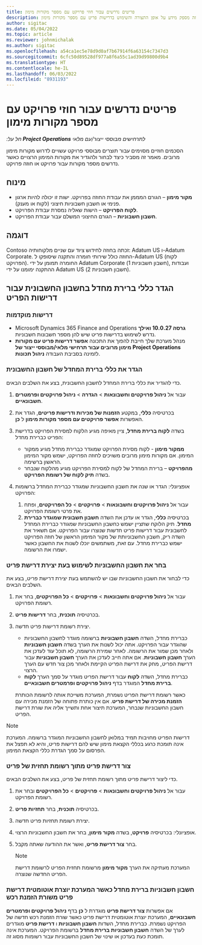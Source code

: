 ```yaml
---
title: פריטים נדרשים עבור חוזי פרויקט עם מספר מקורות מימון
description: מאמר זה מספק מידע על אופן התצורה והשימוש בדרישות פריט עם מספר מקורות מימון.
author: sigitac
ms.date: 05/04/2022
ms.topic: article
ms.reviewer: johnmichalak
ms.author: sigitac
ms.openlocfilehash: a54ca1ec5e78d9d0af7b67914f6a63154c7347d3
ms.sourcegitcommit: 6cfc50d89528df977a8f6a55c1ad39d99800d9b4
ms.translationtype: HT
ms.contentlocale: he-IL
ms.lasthandoff: 06/03/2022
ms.locfileid: "8931193"
---
```

# <a name="item-requirements-for-project-contracts-with-multiple-funding-sources"></a>פריטים נדרשים עבור חוזי פרויקט עם מספר מקורות מימון

_חל על:**‏ Project Operations** לתרחישים מבוססי ייצור/עם מלאי_

הסכמים חוזיים מסוימים עבור תוצרים מבוססי פרויקט עשויים לדרוש מקורות מימון מרובים. מאמר זה מסביר כיצד לבחור ולהגדיר את מקורות המימון הרצויים כאשר נדרשים מספר מקורות עבור פרויקט או חוזה פרויקט.

## <a name="terminology"></a>מינוח

- **מקור מימון** – הגורם המממן את עבודת החוזה בפרויקט. ישות זו יכולה להיות ארגון פנימי או חשבון חשבוניות חיצוני (לקוח או מענק).
- **לקוח הפרויקט** – הישות שאליה נמסרת עבודת הפרויקט.
- **חשבון חשבוניות** – הגורם החיצוני המשלם עבור עבודת הפרויקט.

## <a name="example"></a>דוגמה

Contoso זכתה בחוזה לחידוש ציוד עם שניים מלקוחותיה: Adatum US ו-Adatum Corporate. החוזה כולל שירותי חומרה והתקנה שיסופקו ל-Adatum US (לקוח הפרויקט). החומרה תמומן על ידי Adatum Corporate (חשבון חשבוניות 1), ועבודות ההתקנה ימומנו על ידי Adatum US (חשבון חשבוניות 2).

## <a name="set-up-invoice-account-defaulting-rules-for-item-requirements"></a>הגדר כללי ברירת מחדל בחשבון החשבונית עבור דרישות הפריט

### <a name="prerequisites"></a>דרישות מוקדמות

- Microsoft Dynamics 365 Finance and Operations **גרסה 10.0.27 ואילך** נדרש לשימוש בדרישות פריט שיש להן מספר חשבונות חשבוניות.
- מנהל מערכת שלך חייבת להפוך את התכונה **אפשר דרישות פריט עם מקורות מימון מרובים עבור תרחישי מלאי/מבוססי ייצור של Project Operations** לזמינה בסביבת העבודה **ניהול תכונות**.

### <a name="set-up-the-invoice-account-defaulting-rules"></a>הגדר את כללי ברירת המחדל של חשבון החשבונית

כדי להגדיר את כללי ברירת המחדל לחשבון החשבונית, בצע את השלבים הבאים.

1. עבור אל **ניהול פרויקטים וחשבונאות** \> **הגדרה** \> **ניהול פרויקטים ופרמטרים חשבונאיים**.
1. בכרטיסיה **כללי**, במקטע **הזמנות של מכירות ודרישות פריטים**, הגדר את האפשרות **אפשר פרויקטים עם מספר מקורות מימון** ל **כן**.
1. בשדה **לקוח ברירת מחדל**, ציין מאיפה מגיע הלקוח למסירת הפרויקט בדרישת הפריט כברירת מחדל:

    - **ממקור מימון** - לקוח מסירת הפרויקט שמוגדר כברירת מחדל מגיע ממקור המימון. אם מקורות מימון מרובים משויכים לחוזה הפרויקט, ישמש מקור המימון הראשון ברשימה.
    - **מהפרויקט** – ברירת המחדל של לקוח למסירת הפרויקט מגיע מהלקוח שנבחר בשדה **תיק לקוח של רשומת הפרויקט**.

1. אופציונלי: הגדר או שנה את חשבון החשבוניות שמגודר כברירת המחדל ברשומות הפרויקט:

    1. עבור אל **ניהול פרויקטים וחשבונאות** \> **פרויקטים** \> **כל הפרויקטים**, ופתח את פרטי רשומת הפרויקט.
    2. בכרטיסיה **כללי**, הגדר או עדכן את השדה **חשבון חשבונית שמוגדר כברירת מחדל**. תיק הלוקח שתציין ישמש כחשבון החשבוניות שמגודר כברירת המחדל לחשבונית עבור דרישות פריט חדשות שנוצרו עבור הפרויקט. אם תשאיר את השדה ריק, חשבון החשבוניותת של מקור המימון הראשון של חוזה הפרויקט ישמש כברירת מחדל. עם זאת, משתמשים יוכלו לשנות את החשבון כאשר ישמרו את הרשומה.

### <a name="select-the-invoice-account-to-use-when-you-create-an-item-requirement"></a>בחר את חשבון החשבוניות לשימוש בעת יצירת דרישת פריט

כדי לבחור את חשבון החשבוניות שבו יש להשתמש בעת יצירת דרישת פריט, בצע את השלבים הבאים.

1. עבור אל **ניהול פרויקטים וחשבונאות** \> **פרויקטים** \> **כל הפרויקטים**, בחר את רשומת הפרויקט.
1. בכרטיסיה **תוכנית**, בחר **דרישות פריט**.
1. יצירת רשומת דרישות פריט חדשה.

    - כברירת מחדל, השדה **חשבון חשבוניות** ברשומה מוגדר לחשבון החשבוניות שהוגדר עבור הפרויקט. אתה יכול לשנות את הערך בשדה **חשבון חשבוניות** ולאחר מכן שמור את הרשומה. לאחר שמירת הרשומה, לא תוכל עוד לעדכן את הערך **חשבון חשבוניות**. אם אתה חייב לעדכן את הערך **חשבון חשבוניות** עבור דרישת הפריט, מחק את דרישת הפריט הקיימת ולאחר מכן צור חדש עם הערך הרצוי.
    - כברירת מחדל, השדה **לקוח** עבור דרישת הפריט מוגדר על סמך הערך **לקוח ברירת מחדל** המוגדר בדף **ניהול פרויקטים ופרמטרים חשבונאיים**.

    כאשר רשומת דרישת הפריט נשמרת, המערכת משייכת אותה לרשומת הכותרת **הזמנת מכירה של דרישת פריט**. אם אין כותרת פתוחה של הזמנת מכירה עם חשבון החשבוניות שנבחר, המערכת תיצור אחת ותשייך אליה את שורת דרישת הפריט.

> [!NOTE]
> דרישות הפריט מחויבות תמיד במלואן לחשבון החשבוניות המוגדר ברשומה. המערכת אינה תומכת כרגע בכללי הקצאת מימון שיש להם דרישות פריט, והיא לא תפצל את הפרסום על סמך הגדרת כללי הקצאת המימון.

### <a name="create-an-item-requirement-from-an-item-forecast-record"></a>צור דרישת פריט מתוך רשומת תחזית של פריט

כדי ליצור דרישת פריט מתוך רשומת תחזית של פריט, בצע את השלבים הבאים.

1. עבור אל **ניהול פרויקטים וחשבונאות** \> **פרויקטים** \> **כל הפרויקטים** ובחר את רשומת הפרויקט.
1. בכרטיסיה **תוכנית**, בחר **תחזיות פריט**.
1. יצירת רשומת תחזיות פריט חדשה.
1. אופציונלי: בכרטיסיה **פרויקט**, בשדה **מקור מימון**, בחר את חשבון החשבוניות הרצוי.
1. בחר **צור דרישת פריט**, ואשר את ההודעה שאתה מקבל.

    > [!NOTE]
    > המערכת מעתיקה את הערך **מקור מימון** מרשומת תחזית הפריט לרשומת דרישת הפריט החדשה שנוצרה.

### <a name="default-invoice-account-when-the-system-automatically-creates-an-item-requirement-from-a-purchase-order-line"></a>חשבון חשבוניות ברירת מחדל כאשר המערכת יוצרת אוטומטית דרישת פריט משורת הזמנת רכש

אם אפשרות **צור דרישת פריט** מוגדרת ל **כן** בדף **ניהול פרויקטים ופרמטרים חשבונאיים**, המערכת יוצרת אוטומטית דרישת פריט כאשר שורת הזמנת רכש חדשה של הפרויקט נשמרת. כברירת מחדל, השדות **חשבון חשבוניות** ו **דרישת פריט** מוגדרים לערך של השדה **חשבון חשבוניות ברירת מחדל** ברשומת הפרויקט. המערכת אינה תומכת כעת בעדכון או שינוי של חשבון החשבוניות עבור רשומות מסוג זה.
